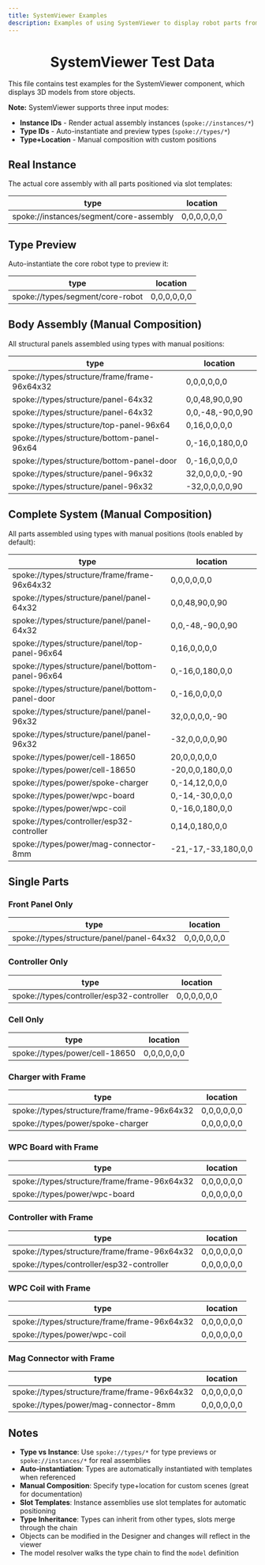 ```yaml
---
title: SystemViewer Examples
description: Examples of using SystemViewer to display robot parts from the store
---
```


<Flex justify="between" align="center" mb="4">
<Box>

# SystemViewer Test Data

</Box>
<ResetStoreButton size="1" />
</Flex>

This file contains test examples for the SystemViewer component, which displays 3D models from store objects.

**Note:** SystemViewer supports three input modes:
- **Instance IDs** - Render actual assembly instances (`spoke://instances/*`)
- **Type IDs** - Auto-instantiate and preview types (`spoke://types/*`)
- **Type+Location** - Manual composition with custom positions

## Real Instance

The actual core assembly with all parts positioned via slot templates:

<SystemViewer height={480}>

| type | location |
|--------|----------|
| spoke://instances/segment/core-assembly | 0,0,0,0,0,0 |

</SystemViewer>

## Type Preview

Auto-instantiate the core robot type to preview it:

<SystemViewer height={480}>

| type | location |
|--------|----------|
| spoke://types/segment/core-robot | 0,0,0,0,0,0 |

</SystemViewer>

## Body Assembly (Manual Composition)

All structural panels assembled using types with manual positions:

<SystemViewer height={480}>

| type | location |
|--------|----------|
| spoke://types/structure/frame/frame-96x64x32 | 0,0,0,0,0,0 |
| spoke://types/structure/panel-64x32 | 0,0,48,90,0,90 |
| spoke://types/structure/panel-64x32 | 0,0,-48,-90,0,90 |
| spoke://types/structure/top-panel-96x64 | 0,16,0,0,0,0 |
| spoke://types/structure/bottom-panel-96x64 | 0,-16,0,180,0,0 |
| spoke://types/structure/bottom-panel-door | 0,-16,0,0,0,0 |
| spoke://types/structure/panel-96x32 | 32,0,0,0,0,-90 |
| spoke://types/structure/panel-96x32 | -32,0,0,0,0,90 |

</SystemViewer>

## Complete System (Manual Composition)

All parts assembled using types with manual positions (tools enabled by default):

<SystemViewer height={420} expandedHeight={620}>

| type | location |
|--------|----------|
| spoke://types/structure/frame/frame-96x64x32 | 0,0,0,0,0,0 |
| spoke://types/structure/panel/panel-64x32 | 0,0,48,90,0,90 |
| spoke://types/structure/panel/panel-64x32 | 0,0,-48,-90,0,90 |
| spoke://types/structure/panel/top-panel-96x64 | 0,16,0,0,0,0 |
| spoke://types/structure/panel/bottom-panel-96x64 | 0,-16,0,180,0,0 |
| spoke://types/structure/panel/bottom-panel-door | 0,-16,0,0,0,0 |
| spoke://types/structure/panel/panel-96x32 | 32,0,0,0,0,-90 |
| spoke://types/structure/panel/panel-96x32 | -32,0,0,0,0,90 |
| spoke://types/power/cell-18650 | 20,0,0,0,0,0 |
| spoke://types/power/cell-18650 | -20,0,0,180,0,0 |
| spoke://types/power/spoke-charger | 0,-14,12,0,0,0 |
| spoke://types/power/wpc-board | 0,-14,-30,0,0,0 |
| spoke://types/power/wpc-coil | 0,-16,0,180,0,0 |
| spoke://types/controller/esp32-controller | 0,14,0,180,0,0 |
| spoke://types/power/mag-connector-8mm | -21,-17,-33,180,0,0 |

</SystemViewer>

## Single Parts

### Front Panel Only

<SystemViewer height={320}>

| type | location |
|--------|----------|
| spoke://types/structure/panel/panel-64x32 | 0,0,0,0,0,0 |

</SystemViewer>

### Controller Only

<SystemViewer height={320}>

| type | location |
|--------|----------|
| spoke://types/controller/esp32-controller | 0,0,0,0,0,0 |

</SystemViewer>

### Cell Only

<SystemViewer height={320}>

| type | location |
|--------|----------|
| spoke://types/power/cell-18650 | 0,0,0,0,0,0 |

</SystemViewer>

### Charger with Frame

<SystemViewer height={380}>

| type | location |
|--------|----------|
| spoke://types/structure/frame/frame-96x64x32 | 0,0,0,0,0,0 |
| spoke://types/power/spoke-charger | 0,0,0,0,0,0 |

</SystemViewer>

### WPC Board with Frame

<SystemViewer height={380}>

| type | location |
|--------|----------|
| spoke://types/structure/frame/frame-96x64x32 | 0,0,0,0,0,0 |
| spoke://types/power/wpc-board | 0,0,0,0,0,0 |

</SystemViewer>

### Controller with Frame

<SystemViewer height={380}>

| type | location |
|--------|----------|
| spoke://types/structure/frame/frame-96x64x32 | 0,0,0,0,0,0 |
| spoke://types/controller/esp32-controller | 0,0,0,0,0,0 |

</SystemViewer>

### WPC Coil with Frame

<SystemViewer height={380}>

| type | location |
|--------|----------|
| spoke://types/structure/frame/frame-96x64x32 | 0,0,0,0,0,0 |
| spoke://types/power/wpc-coil | 0,0,0,0,0,0 |

</SystemViewer>

### Mag Connector with Frame

<SystemViewer height={380}>

| type | location |
|--------|----------|
| spoke://types/structure/frame/frame-96x64x32 | 0,0,0,0,0,0 |
| spoke://types/power/mag-connector-8mm | 0,0,0,0,0,0 |

</SystemViewer>

## Notes

- **Type vs Instance**: Use `spoke://types/*` for type previews or `spoke://instances/*` for real assemblies
- **Auto-instantiation**: Types are automatically instantiated with templates when referenced
- **Manual Composition**: Specify type+location for custom scenes (great for documentation)
- **Slot Templates**: Instance assemblies use slot templates for automatic positioning
- **Type Inheritance**: Types can inherit from other types, slots merge through the chain
- Objects can be modified in the Designer and changes will reflect in the viewer
- The model resolver walks the type chain to find the `model` definition

